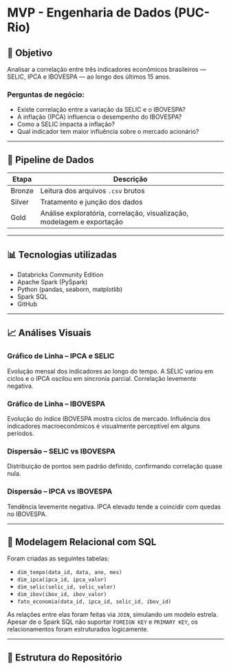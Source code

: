 # MVP - Engenharia de Dados (PUC-Rio)

## 🎯 Objetivo
Analisar a correlação entre três indicadores econômicos brasileiros — SELIC, IPCA e IBOVESPA — ao longo dos últimos 15 anos.

### Perguntas de negócio:
- Existe correlação entre a variação da SELIC e o IBOVESPA?
- A inflação (IPCA) influencia o desempenho do IBOVESPA?
- Como a SELIC impacta a inflação?
- Qual indicador tem maior influência sobre o mercado acionário?

---

## 🧱 Pipeline de Dados

| Etapa  | Descrição |
|--------|-----------|
| Bronze | Leitura dos arquivos `.csv` brutos |
| Silver | Tratamento e junção dos dados |
| Gold   | Análise exploratória, correlação, visualização, modelagem e exportação |

---

## 📊 Tecnologias utilizadas
- Databricks Community Edition
- Apache Spark (PySpark)
- Python (pandas, seaborn, matplotlib)
- Spark SQL
- GitHub

---

## 📈 Análises Visuais

### Gráfico de Linha – IPCA e SELIC
Evolução mensal dos indicadores ao longo do tempo. A SELIC variou em ciclos e o IPCA oscilou em sincronia parcial. Correlação levemente negativa.

### Gráfico de Linha – IBOVESPA
Evolução do índice IBOVESPA mostra ciclos de mercado. Influência dos indicadores macroeconômicos é visualmente perceptível em alguns períodos.

### Dispersão – SELIC vs IBOVESPA
Distribuição de pontos sem padrão definido, confirmando correlação quase nula.

### Dispersão – IPCA vs IBOVESPA
Tendência levemente negativa. IPCA elevado tende a coincidir com quedas no IBOVESPA.

---

## 🧮 Modelagem Relacional com SQL

Foram criadas as seguintes tabelas:

- `dim_tempo(data_id, data, ano, mes)`
- `dim_ipca(ipca_id, ipca_valor)`
- `dim_selic(selic_id, selic_valor)`
- `dim_ibov(ibov_id, ibov_valor)`
- `fato_economia(data_id, ipca_id, selic_id, ibov_id)`

As relações entre elas foram feitas via `JOIN`, simulando um modelo estrela. Apesar de o Spark SQL não suportar `FOREIGN KEY` e `PRIMARY KEY`, os relacionamentos foram estruturados logicamente.

---

## 🧾 Estrutura do Repositório

